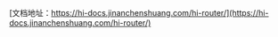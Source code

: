 [文档地址：https://hi-docs.jinanchenshuang.com/hi-router/](https://hi-docs.jinanchenshuang.com/hi-router/)